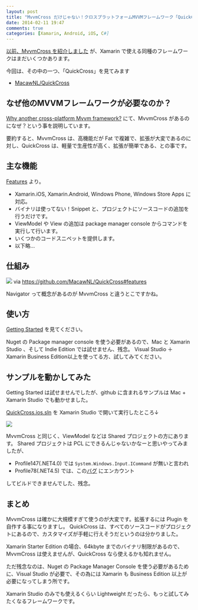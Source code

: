 ```yaml
---
layout: post
title: "MvvmCross だけじゃない！クロスプラットフォームMVVMフレームワーク「QuickCross」を試す"
date: 2014-02-11 19:47
comments: true
categories: [Xamarin, Android, iOS, C#]
---
```

[以前、MvvmCross を紹介しました](http://amay077.github.io/blog/2013/12/25/using-mvvmcross-the-x-platform-mvvm-framework/) が、Xamarin で使える同種のフレームワークはまだいくつかあります。
<!--more-->
今回は、その中の一つ、「QuickCross」を見てみます

* [MacawNL/QuickCross](https://github.com/MacawNL/QuickCross)

## なぜ他のMVVMフレームワークが必要なのか？

[Why another cross-platform Mvvm framework?](https://github.com/MacawNL/QuickCross#why-another-cross-platform-mvvm-framework) にて、MvvmCross があるのになぜ？という事を説明しています。

要約すると、MvvmCross は、高機能だが Fat で複雑で、拡張が大変であるのに対し、QuickCross は、軽量で生産性が高く、拡張が簡単である、との事です。

## 主な機能

[Features](https://github.com/MacawNL/QuickCross#features) より。

* Xamarin.iOS, Xamarin.Android, Windows Phone, Windows Store Apps に対応。
* バイナリは使ってない！Snippet と、プロジェクトにソースコードの追加を行うだけです。
* ViewModel や View の追加は package manager console からコマンドを実行して行います。
* いくつかのコードスニペットを提供します。
* 以下略…

## 仕組み

![](https://raw.github.com/MacawNL/QuickCross/master/assets/quickcross_pattern.png) 
via https://github.com/MacawNL/QuickCross#features

Navigator って概念があるのが MvvmCross と違うとこですかね。

## 使い方

[Getting Started](https://github.com/MacawNL/QuickCross#getting-started) を見てください。

Nuget の Package manager console を使う必要があるので、Mac と Xamarin Studio 、そして Indie Edition では試せません、残念。
Visual Studio ＋ Xamarin Business Edition以上を使ってる方、試してみてください。

## サンプルを動かしてみた

Getting Started は試せませんでしたが、github に含まれるサンプルは Mac + Xamarin Studio でも動かせました。

[QuickCross.ios.sln](https://github.com/MacawNL/QuickCross/blob/master/QuickCross.ios.sln) を Xamarin Studio で開いて実行したところ↓

![](http://blog.amay077.net/assets/images/posts/introduce_quickcross_01.png)

MvvmCross と同じく、ViewModel などは Shared プロジェクトの方にあります。
Shared プロジェクトは PCL にできるんじゃないかなーと思いやってみましたが、

* Profile147(.NET4.0) では ``System.Windows.Input.ICommand`` が無いと言われ
* Profile78(.NET4.5) では、この[バグ](https://bugzilla.xamarin.com/show_bug.cgi?id=17247) にエンカウント

してビルドできませんでした、残念。

## まとめ

MvvmCross は確かに大規模すぎて使うのが大変です。拡張するには Plugin を自作する事になりますし。
QuickCross は、すべてのソースコードがプロジェクトにあるので、カスタマイズが手軽に行えそうだというのは分かりました。

Xamarin Starter Edition の場合、64kbyte までのバイナリ制限があるので、MvvmCross は使えませんが、QuickCross なら使えるかも知れません。

ただ残念なのは、Nuget の Package Manager Console を使う必要があるために、Visual Studio が必要で、その為には Xamarin も Business Edition 以上が必要になってしまう所です。

Xamarin Studio のみでも使えるくらい Lightweight だったら、もっと試してみたくなるフレームワークです。
